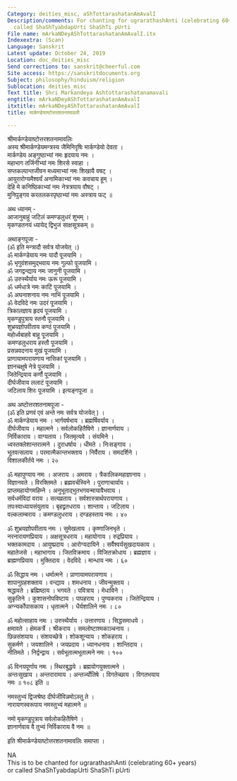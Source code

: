 ```yaml
---
Category: deities_misc, aShTottarashatanAmAvalI
Description/comments: For chanting for ugrarathashAnti (celebrating 60+ years) or
  called ShaShTyabdapUrti ShaShTi pUrti
File name: mArkaNDeyAShTottarashatanAmAvalI.itx
Indexextra: (Scan)
Language: Sanskrit
Latest update: October 24, 2019
Location: doc_deities_misc
Send corrections to: sanskrit@cheerful.com
Site access: https://sanskritdocuments.org
Subject: philosophy/hinduism/religion
Sublocation: deities_misc
Text title: Shri Markandeya Ashtottarashatanamavali
engtitle: mArkaNDeyAShTottarashatanAmAvalI
itxtitle: mArkaNDeyAShTottarashatanAmAvalI
title: मार्कण्डेयाष्टोत्तरशतनामावली

---
```

  
 श्रीमार्कण्डेयाष्टोत्तरशतनामावलिः   
अस्य श्रीमार्कण्डेयमन्त्रस्य जैमिनिरृषिः मार्कण्डेयो देवता ।  
मार्कण्डेय अङ्गुष्ठाभ्यां नमः हृदयाय नमः ।  
महाभाग तर्जिनीभ्यां नमः शिरसे स्वाहा ।  
सप्तकल्पान्तजीवन मध्यमाभ्यां नमः शिखायै वषट् ।  
आयुरारोग्यमैश्वर्यं अनामिकाभ्यां नमः कवचाय हूम् ।  
देहि मे कनिष्ठिकाभ्यां नमः नेत्रत्रयाय वौषट् ।  
मुनिपुङ्गव करतलकरपृष्ठाभ्यां नमः अस्त्राय फट् ॥  
  
अथ ध्यानम् -  
आजानुबाहुं जटिलं कमण्डलुधरं शुभम् ।  
मृकण्डतनयं ध्यायेद् द्विभुजं साक्षसूत्रकम् ॥  
  
अथाङ्गपूजा -  
(ॐ इति मन्त्रादौ सर्वत्र योजयेत् ।)  
ॐ मार्कण्डेयाय नमः पादौ पूजयामि ।  
ॐ भृगुवंशसमुद्भवाय नमः गुल्फो पूजयामि ।  
ॐ जगद्वन्द्याय नमः जानुनी पूजयामि ।  
ॐ उरुस्थैर्याय नमः ऊरू पूजयामि ।  
ॐ धर्मधात्रे नमः काटिं पूजयामि ।  
ॐ अघनाशनाय नमः नाभिं पूजयामि ।  
ॐ वेदविदे नमः उदरं पूजयामि ।  
त्रिकालज्ञाय हृदयं पूजयामि ।  
मृकण्डुपुत्राय स्तनौ पूजयामि ।  
शुभ्रयज्ञोपवीताय कण्ठं पूजयामि ।  
महोर्ध्वबाहवे बाहू पूजयामि ।  
कमण्डलुधराय हस्तौ पूजयामि ।  
प्रसन्नवदनाय मुखं पूजयामि ।  
प्राणायामपरायणाय नासिकां पूजयामि ।  
ज्ञानचक्षुषे नेत्रे पूजयामि ।  
जितेन्द्रियाय कर्णौ पूजयामि ।  
दीर्घजीवाय ललाटं पूजयामि ।  
जटिलाय शिरः पूजयामि । इत्यङ्गपूजा ॥  
  
अथ अष्टोत्तरशतनामपूजा -  
(ॐ इति प्रणवं एवं अन्ते नमः सर्वत्र योजयेत् ) ।  
ॐ मार्कण्डेयाय नमः । भार्गवर्षभाय । ब्रह्मर्षिवर्याय ।  
दीर्घजीवाय । महात्मने । सर्वलोकहितैषिणे । ज्ञानार्णवाय ।  
निर्विकाराय । वाग्यताय । जितमृत्यवे । संयमिने ।  
ध्वस्तक्लेशान्तरात्मने । दुराधर्षाय । धीमते । निःसङ्गाय ।  
भूतवत्सलाय । परमात्मैकान्तभक्ताय । निर्वैराय । समदर्शिने ।  
विशालकीर्तये नमः । २०  
  
ॐ महापुण्याय नमः । अजराय । अमराय । त्रैकालिकमहाज्ञानाय ।  
विज्ञानवते । विरक्तिमते । ब्रह्मवर्चस्विने । पुराणाचार्याय ।  
प्राप्तमहायोगमहिम्ने । अनुभूताद्भुतभगवन्मायावैभवाय ।  
सर्वधर्मविदां वराय । सत्यव्रताय । सर्वशास्त्रार्थपरायणाय ।  
तपःस्वाध्यायसंयुताय । बृहद्व्रतधराय । शान्ताय । जटिलाय ।  
वल्कलाम्बराय । कमण्डलुधराय । दण्डहस्ताय नमः । ४०  
  
ॐ शुभ्रयज्ञोपवीताय नमः । सुमेखलाय । कृष्णाजिनभृते ।  
नरनारायणप्रियाय । अक्षसूत्रधराय । महायोगाय । रुद्रप्रियाय ।  
भक्तकामदाय । आयुष्प्रदाय । आरोग्यदायिने । सर्वैश्वर्यसुखदायकाय ।  
महातेजसे । महाभागाय । जितविक्रमाय । विजितक्रोधाय । ब्रह्मज्ञाय ।  
ब्राह्मणप्रियाय । मुक्तिदाय । वेदविदे । मान्धाय नमः । ६०  
  
ॐ सिद्धाय नमः । धर्मात्मने । प्राणायामपरायणाय ।  
शापानुग्रहशक्ताय । वन्द्याय । शमधनाय । जीवन्मुक्ताय ।  
श्रद्धावते । ब्रह्मिष्ठाय । भगवते । पवित्राय । मेधाविने ।  
सुकृतिने । कुशासनोपविष्टाय । पापहराय । पुण्यकराय । जितेन्द्रियाय ।  
अग्न्यर्कोपासकाय । धृतात्मने । धैर्यशालिने नमः । ८०  
  
ॐ महोत्साहाय नमः । उरुस्थैर्याय । उत्तारणाय । सिद्धसमाधये ।  
क्षमावते । क्षेमकर्त्रे । श्रीकराय । समलोष्टाश्मकाञ्चनाय ।  
छिन्नसंशयाय । संशयच्छेत्रे । शोकशून्याय । शोकहराय ।  
सुकर्मणे । जयशालिने । जयप्रदाय । ध्यानधनाय । शान्तिदाय ।  
नीतिमते । निर्द्वन्द्वाय । सर्वभूतात्मभूतात्मने नमः । १००  
  
ॐ विनयपूर्णाय नमः । स्थिरबुद्धये । ब्रह्मयोगयुक्तात्मने ।  
अन्तःसुखाय । अन्तरारामाय । अन्तर्ज्योतिषे । विगतेच्छाय । विगतभयाय  
नमः ॥ १०८ इति ॥  
  
नमस्तुभ्यं द्विजश्रेष्ठ दीर्घजीविन्नमोऽस्तु ते ।  
नारायणस्वरूपाय नमस्तुभ्यं महात्मने ॥  
  
नमो मृकण्डुपुत्राय सर्वलोकहितैषिणे ।  
ज्ञानार्णवाय वै तुभ्यं निर्विकाराय वै नमः ॥  
  
इति श्रीमार्कण्डेयाष्टोत्तरशतनामावलिः समाप्ता ।  
  
  
NA  
This is to be chanted for ugrarathashAnti (celebrating 60+ years)  
or called ShaShTyabdapUrti ShaShTi pUrti  
  
